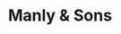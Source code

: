 ---
title: "Manly & Sons"
url: /portland/manly-and-sons-southeast-hawthorne-boulevard/
shop: hairdresser
---